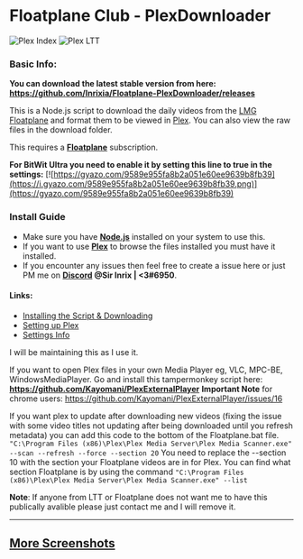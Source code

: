 # Floatplane Club - PlexDownloader

![Plex Index](https://i.gyazo.com/83f1f94798659d1ce067cca7d2b814c5.png)
![Plex LTT](https://i.gyazo.com/cabe7fe239e86759bc5bedd74f633b9b.jpg)

### Basic Info:

**You can download the latest stable version from here: https://github.com/Inrixia/Floatplane-PlexDownloader/releases**

This is a Node.js script to download the daily videos from the [LMG Floatplane](https://linustechtips.com/main/store/) and format them to be viewed in [Plex](https://www.plex.tv/). You can also  view the raw files in the download folder.

This requires a **[Floatplane](https://linustechtips.com/main/store/)** subscription.

**For BitWit Ultra you need to enable it by setting this line to true in the settings:**
[![https://gyazo.com/9589e955fa8b2a051e60ee9639b8fb39](https://i.gyazo.com/9589e955fa8b2a051e60ee9639b8fb39.png)](https://gyazo.com/9589e955fa8b2a051e60ee9639b8fb39)

### **Install Guide**

 * Make sure you have **[Node.js](https://nodejs.org/en/)** installed on your system to use this.
 * If you want to use **[Plex](https://www.plex.tv/)** to browse the files installed you must have it installed.
 * If you encounter any issues then feel free to create a issue here or just PM me on **[Discord](https://discordapp.com/) @Sir Inrix | <3#6950**.

#### Links:
 * [Installing the Script & Downloading](https://github.com/Inrixia/Floatplane-PlexDownloader/blob/master/wiki/script.md)
 * [Setting up Plex](https://github.com/Inrixia/Floatplane-PlexDownloader/blob/master/wiki/plex.md)
 * [Settings Info](https://github.com/Inrixia/Floatplane-PlexDownloader/blob/master/wiki/script.md)

I will be maintaining this as I use it.

If you want to open Plex files in your own Media Player eg, VLC, MPC-BE, WindowsMediaPlayer. Go and install this tampermonkey script here: **https://github.com/Kayomani/PlexExternalPlayer** **Important Note** for chrome users: https://github.com/Kayomani/PlexExternalPlayer/issues/16

If you want plex to update after downloading new videos (fixing the issue with some video titles not updating after being downloaded until you refresh metadata) you can add this code to the bottom of the Floatplane.bat file.
```"C:\Program Files (x86)\Plex\Plex Media Server\Plex Media Scanner.exe" --scan --refresh --force --section 20```
You need to replace the --section 10 with the section your Floatplane videos are in for Plex. You can find what section Floatplane is by using the command
```"C:\Program Files (x86)\Plex\Plex Media Server\Plex Media Scanner.exe" --list```

**Note**: If anyone from LTT or Floatplane does not want me to have this publically avalible please just contact me and I will remove it.

---
## [More Screenshots](https://imgur.com/a/LdY1B)

